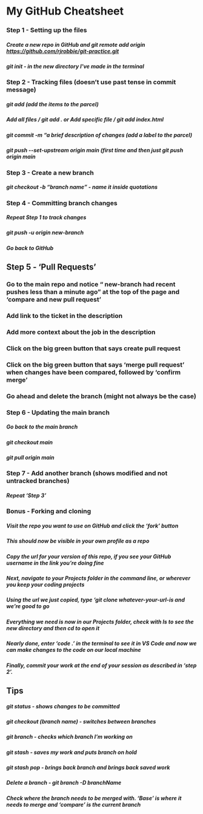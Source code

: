 # My GitHub Cheatsheet

### Step 1 - Setting up the files

##### Create a new repo in GitHub and git remote add origin https://github.com/rjrobbie/git-practice.git
##### git init - in the new directory I've made in the terminal

### Step 2 - Tracking files (doesn’t use past tense in commit message)

##### git add (add the items to the parcel)
##### Add all files / git add . or Add specific file / git add index.html
##### git commit -m “a brief description of changes (add a label to the parcel)
##### git push --set-upstream origin main (first time and then just git push origin main

### Step 3 - Create a new branch 

##### git checkout -b “branch name” - name it inside quotations

### Step 4 - Committing branch changes 

##### Repeat Step 1 to track changes
##### git push -u origin new-branch
##### Go back to GitHub

## Step 5 - ‘Pull Requests’ 

### Go to the main repo and notice “ new-branch had recent pushes less than a minute ago” at the top of the page and ‘compare and new pull request’ 
### Add link to the ticket in the description
### Add more context about the job in the description
### Click on the big green button that says create pull request
### Click on the big green button that says ‘merge pull request’ when changes have been compared, followed by ‘confirm merge’ 
### Go ahead and delete the branch (might not always be the case)

### Step 6 - Updating the main branch

##### Go back to the main branch
##### git checkout main
##### git pull origin main

### Step 7 - Add another branch (shows modified and not untracked branches)

##### Repeat ‘Step 3’

### Bonus - Forking and cloning

##### Visit the repo you want to use on GitHub and click the ‘fork’ button
##### This should now be visible in your own profile as a repo
##### Copy the url for your version of this repo, if you see your GitHub username in the link you’re doing fine
##### Next, navigate to your Projects folder in the command line, or wherever you keep your coding projects
##### Using the url we just copied, type ‘git clone whatever-your-url-is and we’re good to go
##### Everything we need is now in our Projects folder, check with ls to see the new directory and then cd <nameofdirectory> to open it
##### Nearly done, enter ‘code .’ in the terminal to see it in VS Code and now we can make changes to the code on our local machine
##### Finally, commit your work at the end of your session as described in ‘step 2’. 

## Tips 

##### git status - shows changes to be committed 
##### git checkout (branch name) - switches between branches
##### git branch - checks which branch I’m working on
##### git stash - saves my work and puts branch on hold 
##### git stash pop - brings back branch and brings back saved work
##### Delete a branch - git branch -D branchName
##### Check where the branch needs to be merged with. ‘Base’ is where it needs to merge and ‘compare’ is the current branch
